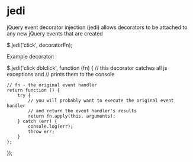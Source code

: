 jedi
====

jQuery event decorator injection (jedi) allows decorators to be attached to any new jQuery events that are created

$.jedi('click', decoratorFn);

Example decorator:

$.jedi('click dblclick', function (fn) {
    // this decorator catches all js exceptions and
    // prints them to the console

    // fn - the original event handler
    return function () {
        try {
            // you will probably want to execute the original event handler
            // and return the event handler's results
            return fn.apply(this, arguments);
        } catch (err) {
            console.log(err);
            throw err;
        }
    };
});

